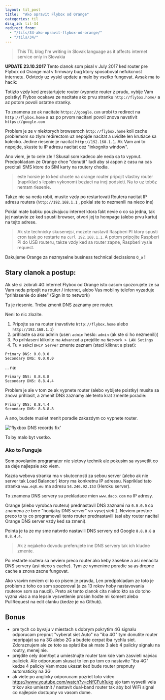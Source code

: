 ```yaml
---
layout: til_post
title:  "Ako opravit Flybox od Orange"
categories: til
disq_id: til-34
redirect_from: 
  - "/tils/34-ako-opravit-flybox-od-orange/"
  - "/tils/34/"
---
```


> This TIL blog I'm writing in Slovak language as it affects internet
> service only in Slovakia


**UPDATE 23.10.2017** Tento clanok som pisal v July 2017 ked router pre Flybox od
Orange mal v firmwary bug ktory sposoboval nefukcnost internetu.
Odvtedy uz vysiel update a malo by vsetko fungovat. Avsak ma to hacik:

Totizto vzdy ked zrestartujete router (vypnete router z prudu, vybije Vam
poistky) Flybox ocakava ze nacitate ako prvu stranku
`http://flybox.home/` a az potom povoli ostatne stranky.

To znamena ze ak nacitate `https://google.com` urobi to redirect na
`http://flybox.home` a az po prvom nacitani povoli znova navstivit
`https://google.com`

Problem je ze v niektorych browseroch `http://flybox.home`
koli cache problemom so zlym redirectom uz nepojde nacitat a uvidite len krutiace sa kolecko.
Jedine riesenie je  nacitat `http://192.168.1.1`. Ak Vam ani to nepojde,
skuste tu IP adresu nacitat cez "inkognito window".

Ano viem, je to cele zle ! Skusal som kadeco ale neda sa to vypnut.
Predpokladam ze Orange chce "donutit" ludi aby si aspon z casu na cas
precitali SMS ktore do SIM karty na routery chodia.

> este horsie je to ked chcete na orange router pripojit vlastny router
> (napriklad s lepsim vykonom)
> beziaci na inej podsieti. Na to uz tobôz nemam riesenie.

Takze nic sa neda robit, musite vzdy po restartovati Routera nacitat IP
adresu routera (`http://192.168.1.1` , pokial ste to nezmenili na nieco ine)

Pokial mate babku pouzivajucu internet ktora fakt nevie o co sa jedna,
tak jej nastavte ze ked spusti browser, otvori jej to hompage (alebo prvu
kartu) na tejto adrese.

> Ak ste technicky skusenejsi, mozete nastavit Raspberi PI ktory spusti
> cron task po restarte na `curl 192.168.1.1`. A potom pripojite Raspberi
> PI do USB routeru, takze vzdy ked sa router zapne, Raspberi vysle
> request.

Dakujeme Orange za nezmyselne business technical decissions `O_o` !


## Stary clanok a postup:


Ak ste si zobrali 4G internet Flybox od Orange isto casom spozorujete
ze sa Vam neda pripojit na router / internet,  alebo Vas mobilny telefon
vyzaduje "prihlasenie do siete" (Sign in to network)

Tu je riesenie. Treba zmenit DNS zaznamy pre router.


Neni to nic zlozite.

1. Pripojte sa na router (navstivte `http://flybox.home` alebo `http://192.168.1.1`) 
2. prihlaste sa ako admin (user: `admin` heslo: `admin` (ak ste si ho nezmenili))
3. Po prihlaseni kliknite na `Advanced` a prejdite na `Network > LAN Setings`
4. Tu v sekci `DHCP Server` zmente zaznam (staci kliknut a pisat):

```
Primary DNS: 0.0.0.0
Secondary DNS: 0.0.0.0
```

... na:


```
Primary DNS: 8.8.8.8
Secondary DNS: 8.8.4.4
```

Problem je ale v tom ze ak vypnete router (alebo vybijete poistky)
musite sa znova prihlasit, a zmenit DNS zaznamy ale tento krat zmente
poradie:


```
Primary DNS: 8.8.4.4
Secondary DNS: 8.8.8.8
```

A ano, budete musiet menit poradie zakazdym co vypnete router.

!['flyxbox DNS records fix'](https://raw.githubusercontent.com/equivalent/scrapbook2/master/assets/images/2017/flyxbox-fix.png)

To by malo byt vsetko.

### Ako to Funguje

Som povolanim programator nie sietovy technik ale pokusim sa vysvetlit co
sa deje najlepsie ako viem.

Kazda webova stranka ma v
skutocnosti za sebou server (alebo ak nie server tak Load Balancer) ktory ma konkretnu IP
adressu. Napriklad tato stranka `www.eq8.eu` ma adresu `54.246.92.153`
(Heroku server).

To znamena DNS servery su prekladace mien `www.daco.com` na IP adresy.

Orange (alebo vyrobca routeru) prednastavil DNS zaznami na `0.0.0.0` co
znamena ze bere "hocijaky DNS server" vo vysej sieti
[1](https://en.wikipedia.org/wiki/0.0.0.0). Neviem prestne preco to ty
co programovali tento router prednastavili (asi aby router nacital Orange DNS server vzdy ked sa zmeni).

Pointa je ta ze my sme natvrdo nastavili DNS servery od Google
`8.8.8.8` a `8.8.4.4`.

> Ak z nejakeho dovodu preferujete ine DNS servery tak ich kludne zmente.

Po restarte routera sa neviem preco router ako keby zasekne a asi
nenacita DNS servery (asi nieco s cache). Tym ze vymenime poradie sa as
dropne cache a znova zacne fungovat.

Ako vravim neviem ci to co pisem je pravda, Len predpokladam ze toto je
problem z toho co som spozoroval (a za 13 rokov hoby nastavovania routerov
 som sa naucil). Preto ak tento clanok cita niekto kto sa
do toho vyzna viac a ma lepsie vysvetlenie prosim hodte mi koment alebo
PullRequest na edit clanku (kedze je na Github).

## Bonus

* pre tych co byvaju v miestach s dobrym pokrytim 4G signalu odporucam
  prepnut "vyberat siet Auto" na "iba 4G" tym donutite router nepripajat
  sa na 3G alebo 2G a budete cerpat iba rychlu siet. Zdoraznujem ale ze
  toto sa oplati iba ak mate 3 aleb 4 palicky signalu na routry, menej
  nie.
* prejdite cely dom/byt a umiestnujte router tam kde vam zasvieti
  najviac paliciek. Ale odporucam skusat to len po tom co nastavite "iba 4G"
  kedze 4 palicky Vam moze ukazat ked bude router prepnuty automaticky
  na 3G
* ak viete po anglicky odporucam pozriet toto video
  https://www.youtube.com/watch?v=cNfCFuh1ukg ujo tam vysvetli vela
  trikov ako umiestnit / nastavit dual-band router tak aby bol WiFi
  signal co  najlepsie dostupny vo vasom dome.


